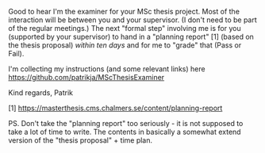 Good to hear I'm the examiner for your MSc thesis project. Most of the
interaction will be between you and your supervisor.  (I don't need to
be part of the regular meetings.) The next "formal step" involving me
is for you (supported by your supervisor) to hand in a "planning
report" [1] (based on the thesis proposal) *within ten days* and for
me to "grade" that (Pass or Fail).

I'm collecting my instructions (and some relevant links) here
  https://github.com/patrikja/MScThesisExaminer

Kind regards,
  Patrik

[1] https://masterthesis.cms.chalmers.se/content/planning-report


PS. Don't take the "planning report" too seriously - it is not
supposed to take a lot of time to write. The contents in basically a
somewhat extend version of the "thesis proposal" + time plan.
